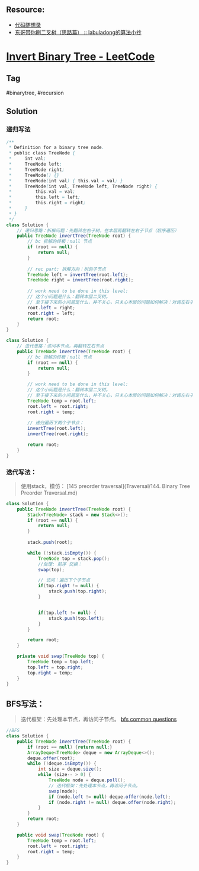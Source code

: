 ## Resource:
- [代码随想录](https://programmercarl.com/0226.%E7%BF%BB%E8%BD%AC%E4%BA%8C%E5%8F%89%E6%A0%91.html#%E9%80%92%E5%BD%92%E6%B3%95)
- [东哥带你刷二叉树（思路篇） :: labuladong的算法小抄](https://labuladong.github.io/algo/di-yi-zhan-da78c/shou-ba-sh-66994/dong-ge-da-cbce8/)
# [Invert Binary Tree - LeetCode](https://leetcode.com/problems/invert-binary-tree/)
## Tag
#binarytree, #recursion

## Solution
### 递归写法
```java
/**
 * Definition for a binary tree node.
 * public class TreeNode {
 *     int val;
 *     TreeNode left;
 *     TreeNode right;
 *     TreeNode() {}
 *     TreeNode(int val) { this.val = val; }
 *     TreeNode(int val, TreeNode left, TreeNode right) {
 *         this.val = val;
 *         this.left = left;
 *         this.right = right;
 *     }
 * }
 */
class Solution {
    // 递归思路：拆解问题：先翻转左右子树，在本层再翻转左右子节点（后序遍历）
    public TreeNode invertTree(TreeNode root) {
        // bc 拆解的终极：null 节点
        if (root == null) {
            return null;
        }
        
        // rec part: 拆解方向：树的子节点
        TreeNode left = invertTree(root.left);
        TreeNode right = invertTree(root.right);
        
        // work need to be done in this level: 
        // 这个小问题是什么：翻转本层二叉树。
        // 至于接下来的小问题是什么，并不关心，只关心本层的问题如何解决：对调左右子节点。
        root.left = right;
        root.right = left;
        return root;
    }
}
```

```java
class Solution {
    // 迭代思路：访问本节点，再翻转左右节点
    public TreeNode invertTree(TreeNode root) {
        // bc 拆解的终极：null 节点
        if (root == null) {
            return null;
        }

        // work need to be done in this level: 
        // 这个小问题是什么：翻转本层二叉树。
        // 至于接下来的小问题是什么，并不关心，只关心本层的问题如何解决：对调左右子节点。
        TreeNode temp = root.left;
        root.left = root.right;
        root.right = temp;
        
        // 递归遍历下两个子节点：
        invertTree(root.left);
        invertTree(root.right);

        return root;
    }
}
```

### 迭代写法：
> 使用stack，模仿： [145 preorder traversal](Traversal/144. Binary Tree Preorder Traversal.md)
```java
class Solution {
    public TreeNode invertTree(TreeNode root) {
        Stack<TreeNode> stack = new Stack<>();
        if (root == null) {
            return null;
        }
        
        stack.push(root);

        while (!stack.isEmpty()) {
            TreeNode top = stack.pop();
            //处理: 前序 交换：
            swap(top);

            // 访问：遍历下个子节点
            if(top.right != null) {
                stack.push(top.right);
            }


            if(top.left != null) {
                stack.push(top.left);
            }
        }

        return root;
    }

    private void swap(TreeNode top) {
        TreeNode temp = top.left;
        top.left = top.right;
        top.right = temp;
    }
}
```

##  BFS写法：
> 迭代框架：先处理本节点，再访问子节点。 [bfs common questions](./BFS/BFS_Common_Question.md)
```java
//BFS
class Solution {
    public TreeNode invertTree(TreeNode root) {
        if (root == null) {return null;}
        ArrayDeque<TreeNode> deque = new ArrayDeque<>();
        deque.offer(root);
        while (!deque.isEmpty()) {
            int size = deque.size();
            while (size-- > 0) {
                TreeNode node = deque.poll();
                // 迭代框架：先处理本节点，再访问子节点。
                swap(node);
                if (node.left != null) deque.offer(node.left);
                if (node.right != null) deque.offer(node.right);
            }
        }
        return root;
    }

    public void swap(TreeNode root) {
        TreeNode temp = root.left;
        root.left = root.right;
        root.right = temp;
    }
}
```